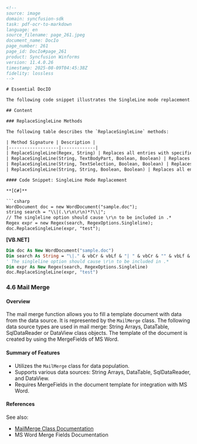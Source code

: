 ```html
<!-- 
source: image
domain: syncfusion-sdk
task: pdf-ocr-to-markdown
language: en
source_filename: page_261.jpeg
document_name: DocIo
page_number: 261
page_id: DocIo#page_261
product: Syncfusion Winforms
version: 11.4.0.26
timestamp: 2025-08-09T04:45:38Z
fidelity: lossless
-->

# Essential DocIO

The following code snippet illustrates the SingleLine mode replacement.

## Content

### ReplaceSingleLine Methods

The following table describes the `ReplaceSingleLine` methods:

| Method Signature | Description |
|-------------------|-------------|
| ReplaceSingleLine(Regex, String) | Replaces all entries with specified pattern with replace text in single-line mode. |
| ReplaceSingleLine(String, TextBodyPart, Boolean, Boolean) | Replaces the given text with specified replacement in single-line mode. |
| ReplaceSingleLine(String, TextSelection, Boolean, Boolean) | Replaces the given text with replacement in single-line mode. |
| ReplaceSingleLine(String, String, Boolean, Boolean) | Replaces all entries of given text with replace text in single-line mode. |

#### Code Snippet: SingleLine Mode Replacement

**[C#]**

```csharp
WordDocument doc = new WordDocument("sample.doc");
string search = "\\|(.\r\n\r\n)*?\\|";
// The singleline option should cause \r\n to be included in .*
Regex expr = new Regex(search, RegexOptions.Singleline);
doc.ReplaceSingleLine(expr, "test");
```

**[VB.NET]**

```vb
Dim doc As New WordDocument("sample.doc")
Dim search As String = "\|." & vbCr & vbLf & "| " & vbCr & "" & vbLf & ")*)?"
' The singleline option should cause \r\n to be included in .*
Dim expr As New Regex(search, RegexOptions.Singleline)
doc.ReplaceSingleLine(expr, "test")
```

### 4.6 Mail Merge

#### Overview

The mail merge function allows you to fill a template document with data from the data source. It is represented by the `MailMerge` class. The following data source types are used in mail merge: String Arrays, DataTable, SqlDataReader or DataView class objects. The template of the document is created by using the MergeFields of MS Word.

#### Summary of Features
- Utilizes the `MailMerge` class for data population.
- Supports various data sources: String Arrays, DataTable, SqlDataReader, and DataView.
- Requires MergeFields in the document template for integration with MS Word.

#### References

See also:
- [MailMerge Class Documentation](https://docs.syncfusion.com/windowsforms/mail-merge/)
- MS Word Merge Fields Documentation

<!-- tags: Syncfusion Winforms, Mail Merge, Document Processing, Word, String Arrays, DataTable, SqlDataReader, DataView, MergeFields, version: 11.4.0.26 -->
```